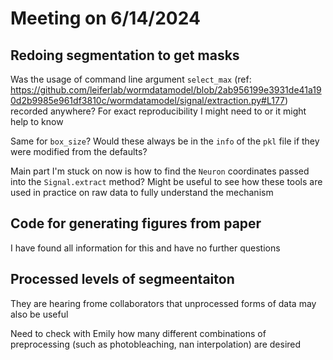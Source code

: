 # Meeting on 6/14/2024

## Redoing segmentation to get masks

Was the usage of command line argument `select_max` (ref: https://github.com/leiferlab/wormdatamodel/blob/2ab956199e3931de41a190d2b9985e961df3810c/wormdatamodel/signal/extraction.py#L177) recorded anywhere? For exact reproducibility I might need to or it might help to know

Same for `box_size`? Would these always be in the `info` of the `pkl` file if they were modified from the defaults?

Main part I'm stuck on now is how to find the `Neuron` coordinates passed into the `Signal.extract` method? Might be useful to see how these tools are used in practice on raw data to fully understand the mechanism



## Code for generating figures from paper

I have found all information for this and have no further questions



## Processed levels of segmeentaiton

They are hearing frome collaborators that unprocessed forms of data may also be useful

Need to check with Emily how many different combinations of preprocessing (such as photobleaching, nan interpolation) are desired

